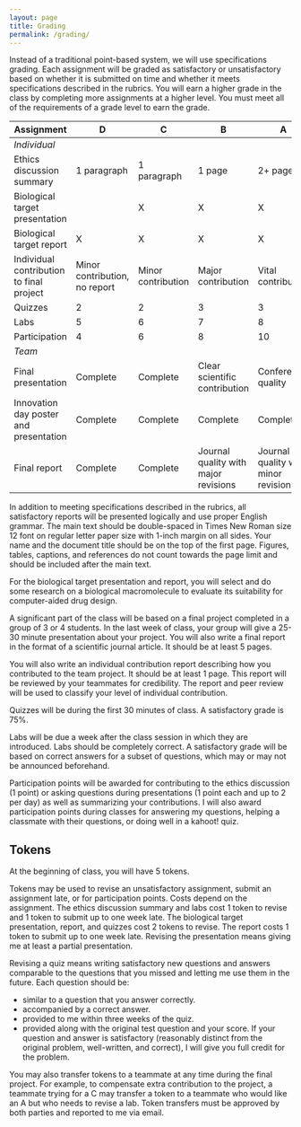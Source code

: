 ```yaml
---
layout: page
title: Grading
permalink: /grading/
---
```


Instead of a traditional point-based system, we will use specifications grading. Each assignment will be graded as satisfactory or unsatisfactory based on whether it is submitted on time and whether it meets specifications described in the rubrics. You will earn a higher grade in the class by completing more assignments at a higher level. You must meet all of the requirements of a grade level to earn the grade.

| Assignment | D | C | B | A |
| ---------- | - | - | - | - |
| <i>Individual</i>
| Ethics discussion summary	| 1 paragraph  | 1 paragraph | 1 page | 2+ pages |
| Biological target presentation | | X | X | X |
| Biological target report | X | X | X | X |
| Individual contribution to final project	| Minor contribution, no report	| Minor contribution | Major contribution  |  Vital contribution |
| Quizzes | 2 | 2 | 3 | 3  |
| Labs | 5 | 6 | 7 | 8 |
| Participation | 4 | 6 | 8 | 10 |
| <i>Team</i>
| Final presentation | Complete | Complete | Clear scientific contribution | Conference quality |
| Innovation day poster and presentation | Complete | Complete | Complete | Complete |
| Final report | Complete | Complete | Journal quality with major revisions | Journal quality with minor revisions |

In addition to meeting specifications described in the rubrics, all satisfactory reports will be presented logically and use proper English grammar. The main text should be double-spaced in Times New Roman size 12 font on regular letter paper size with 1-inch margin on all sides. Your name and the document title should be on the top of the first page. Figures, tables, captions, and references do not count towards the page limit and should be included after the main text.

For the biological target presentation and report, you will select and do some research on a biological macromolecule to evaluate its suitability for computer-aided drug design.

A significant part of the class will be based on a final project completed in a group of 3 or 4 students. In the last week of class, your group will give a 25-30 minute presentation about your project. You will also write a final report in the format of a scientific journal article. It should be at least 5 pages.

You will also write an individual contribution report describing how you contributed to the team project. It should be at least 1 page. This report will be reviewed by your teammates for credibility. The report and peer review will be used to classify your level of individual contribution.

Quizzes will be during the first 30 minutes of class. A satisfactory grade is 75%.

Labs will be due a week after the class session in which they are introduced. Labs should be completely correct. A satisfactory grade will be based on correct answers for a subset of questions, which may or may not be announced beforehand.

Participation points will be awarded for contributing to the ethics discussion (1 point) or asking questions during presentations (1 point each and up to 2 per day) as well as summarizing your contributions. I will also award participation points during classes for answering my questions, helping a classmate with their questions, or doing well in a kahoot! quiz.

## Tokens

At the beginning of class, you will have 5 tokens.

Tokens may be used to revise an unsatisfactory assignment, submit an assignment late, or for participation points. Costs depend on the assignment. The ethics discussion summary and labs cost 1 token to revise and 1 token to submit up to one week late. The biological target presentation, report, and quizzes cost 2 tokens to revise. The report costs 1 token to submit up to one week late. Revising the presentation means giving me at least a partial presentation.

Revising a quiz means writing satisfactory new questions and answers comparable to the questions that you missed and letting me use them in the future. Each question should be:
* similar to a question that you answer correctly.
* accompanied by a correct answer.
* provided to me within three weeks of the quiz.
* provided along with the original test question and your score.
If your question and answer is satisfactory (reasonably distinct from the original problem, well-written, and correct), I will give you full credit for the problem.

You may also transfer tokens to a teammate at any time during the final project. For example, to compensate extra contribution to the project, a teammate trying for a C may transfer a token to a teammate who would like an A but who needs to revise a lab. Token transfers must be approved by both parties and reported to me via email.

<!--
Components of the final grade are:

| **Component**                      | **Percentage** |
| :---                           | ---: |
| Work product (team)            | 30 |
| Individual contribution        | 25 |
| Reports and Presentations      |    |
| > Biological target presentation | 5  |
| > Midterm presentation         | 5  |
| > Pharmaceutical ethics report   | 5  |
| > Final presentation             | 5  |
| > Final report                   | 10 |
| Attendance                     | 10 |
| Peer review                    | 5  |
| | |

Each team will be graded on the quality and level of effort each team member demonstrates, the participation and functioning of the students as members of a team, and the overall performance of the team, which includes its effectiveness in collaboration, and achieving the project goals, deliverables, and outcomes in a quality fashion.

Individual contribution grades will be based on the individual contribution reports and the portfolio, including their credibility. The attendance grade will be reduced by 2 points for unexcused absences and 1 for late arrival, and may be negative. The peer review will be based on completion of surveys, and the actual scores.
-->
